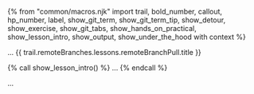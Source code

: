 {% from "common/macros.njk" import trail, bold_number, callout, hp_number, label, show_git_term, show_git_term_tip, show_detour, show_exercise, show_git_tabs, show_hands_on_practical, show_lesson_intro, show_output, show_under_the_hood with context %}

<span id="prereqs"></span>
<span id="outcomes">...</span>
<span id="title">{{ trail.remoteBranches.lessons.remoteBranchPull.title }}</span>

<div id="body">
{% call show_lesson_intro() %}
...
{% endcall %}

...
</div>

<div id="extras">
</div>
